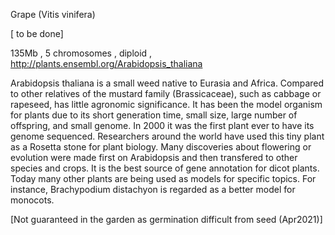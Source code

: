 
Grape  (Vitis vinifera)

[ to be done]

135Mb , 5 chromosomes , diploid , http://plants.ensembl.org/Arabidopsis_thaliana

Arabidopsis thaliana is a small weed native to Eurasia and Africa. Compared to other relatives of the mustard family (Brassicaceae), such as cabbage or rapeseed, has little agronomic significance. It has been the model organism for plants due to its short generation time, small size, large number of offspring, and small genome. In 2000 it was the first plant ever to have its genome sequenced. Researchers around the world have used this tiny plant as a Rosetta stone for plant biology. Many discoveries about flowering or evolution were made first on Arabidopsis and then transfered to other species and crops. It is the best source of gene annotation for dicot plants. Today many other plants are being used as models for specific topics. For instance, Brachypodium distachyon is regarded as a better model for monocots.

[Not guaranteed in the garden as germination difficult from seed (Apr2021)]
